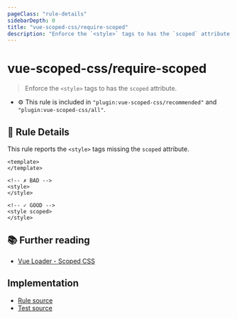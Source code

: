 ```yaml
---
pageClass: "rule-details"
sidebarDepth: 0
title: "vue-scoped-css/require-scoped"
description: "Enforce the `<style>` tags to has the `scoped` attribute."
---
```

# vue-scoped-css/require-scoped

> Enforce the `<style>` tags to has the `scoped` attribute.

- :gear: This rule is included in `"plugin:vue-scoped-css/recommended"` and `"plugin:vue-scoped-css/all"`.

## :book: Rule Details

This rule reports the `<style>` tags missing the `scoped` attribute.

<eslint-code-block :rules="{'vue-scoped-css/require-scoped': ['error']}">

```vue
<template>
</template>

<!-- ✗ BAD -->
<style>
</style>

<!-- ✓ GOOD -->
<style scoped>
</style>
```

</eslint-code-block>

## :books: Further reading

- [Vue Loader - Scoped CSS]

[Vue Loader - Scoped CSS]: https://vue-loader.vuejs.org/guide/scoped-css.html

## Implementation

- [Rule source](https://github.com/future-architect/eslint-plugin-vue-scoped-css/blob/master/lib/rules/require-scoped.ts)
- [Test source](https://github.com/future-architect/eslint-plugin-vue-scoped-css/blob/master/tests/lib/rules/require-scoped.js)
